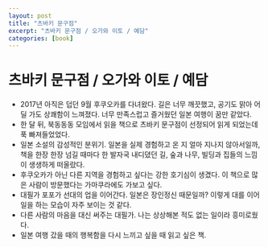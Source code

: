 ```yaml
---
layout: post
title: "츠바키 문구점"
excerpt: "츠바키 문구점 / 오가와 이토 / 예담"
categories: [book]
---
```


# 츠바키 문구점 / 오가와 이토 / 예담

- 2017년 아직은 덥던 9월 후쿠오카를 다녀왔다. 길은 너무 깨끗했고, 공기도 맑아 어딜 가도 상쾌함이 느껴졌다. 너무 만족스럽고 즐거웠던 일본 여행이 꿈만 같았다.
- 한 달 뒤, 북동동동 모임에서 읽을 책으로 츠바키 문구점이 선정되어 읽게 되었는데 푹 빠져들었었다.
- 일본 소설의 감성적인 분위기. 일본을 실제 경험하고 온 지 얼마 지나지 않아서일까, 책을 한장 한장 넘길 때마다 한 발자국 내디뎠던 길, 숲과 나무, 빌딩과 집들의 느낌이 생생하게 떠올랐다.
- 후쿠오카가 아닌 다른 지역을 경험하고 싶다는 강한 호기심이 생겼다. 이 책으로 많은 사람이 방문했다는 가마쿠라에도 가보고 싶다.
- 대필가 포포가 선대의 업을 이어간다. 일본은 장인정신 때문일까? 이렇게 대를 이어 일을 하는 모습이 자주 보이는 것 같다.
- 다른 사람의 마음을 대신 써주는 대필가. 나는 상상해본 적도 없는 일이라 흥미로웠다.
- 일본 여행 갔을 때의 행복함을 다시 느끼고 싶을 때 읽고 싶은 책.


